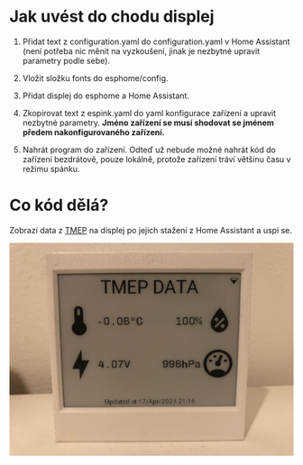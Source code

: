 # Jak uvést do chodu displej

1. Přidat text z configuration.yaml do configuration.yaml v Home Assistant (není potřeba nic měnit na vyzkoušení, jinak je nezbytné upravit parametry podle sebe).
   
2. Vložit složku fonts do esphome/config.

3. Přidat displej do esphome a Home Assistant.
   
4. Zkopírovat text z espink.yaml do yaml konfigurace zařízení  a upravit nezbytné parametry. **Jméno zařízení se musí shodovat se jménem předem nakonfigurovaného zařízení.**

5. Nahrát program do zařízení. Odteď už nebude možné nahrát kód do zařízení bezdrátově, pouze lokálně, protože zařízení tráví většinu času v režimu spánku.

# Co kód dělá?
Zobrazí data z [TMEP](https://tmep.cz/) na displej po jejich stažení z Home Assistant a uspí se.

![esphome](../../img/esphome.jpg)
